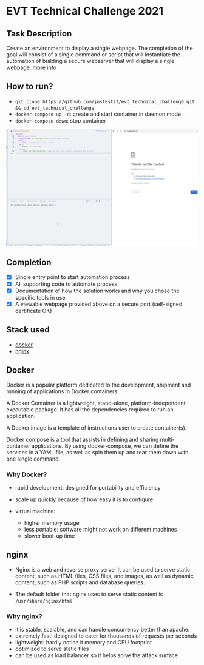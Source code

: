 # EVT Technical Challenge 2021

## Task Description

Create an environment to display a single webpage. The completion of the goal will consist of a single command or script that will instantiate the automation of building a secure webserver that will display a single webpage. [more info](./challenge.md)

## How to run?

- `git clone https://github.com/justEstif/evt_technical_challenge.git && cd evt_technical_challenge`
- `docker-compose up -d`: create and start container in daemon mode
- `docker-compose down`: stop container

![Gif of project ](assets/working-version.gif)

## Completion

- [x] Single entry point to start automation process
- [x] All supporting code to automate process
- [x] Documentation of how the solution works and why you chose the specific tools in use
- [x] A viewable webpage provided above on a secure port (self-signed certificate OK)

## Stack used

- [docker](#docker)
- [nginx](#nginx)

## Docker

Docker is a popular platform dedicated to the development, shipment and running of applications in Docker containers.

A Docker Container is a lightweight, stand-alone, platform-independent executable package. It has all the dependencies required to run an application.

A Docker image is a template of instructions user to create container(s).

Docker compose is a tool that assists in defining and sharing multi-container applications. By using docker-compose, we can define the services in a YAML file, as well as spin them up and tear them down with one single command.

### Why Docker?

- rapid development: designed for portability and efficiency
- scale up quickly because of how easy it is to configure
- virtual machine:

  - higher memory usage
  - less portable: software might not work on different machines
  - slower boot-up time

## nginx

- Nginx is a web and reverse proxy server.It can be used to serve static content, such as HTML files, CSS files, and images, as well as dynamic content, such as PHP scripts and database queries.

- The default folder that nginx uses to serve static content is `/usr/share/nginx/html`

### Why nginx?

- it is stable, scalable, and can handle concurrency better than apache.
- extremely fast: designed to cater for thousands of requests per seconds
- lightweight: hardly notice it memory and CPU footprint
- optimized to serve static files
- can be used as load balancer so it helps solve the attack surface
